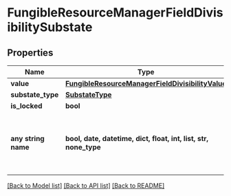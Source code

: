 # FungibleResourceManagerFieldDivisibilitySubstate


## Properties
Name | Type | Description | Notes
------------ | ------------- | ------------- | -------------
**value** | [**FungibleResourceManagerFieldDivisibilityValue**](FungibleResourceManagerFieldDivisibilityValue.md) |  | 
**substate_type** | [**SubstateType**](SubstateType.md) |  | 
**is_locked** | **bool** |  | 
**any string name** | **bool, date, datetime, dict, float, int, list, str, none_type** | any string name can be used but the value must be the correct type | [optional]

[[Back to Model list]](../README.md#documentation-for-models) [[Back to API list]](../README.md#documentation-for-api-endpoints) [[Back to README]](../README.md)


